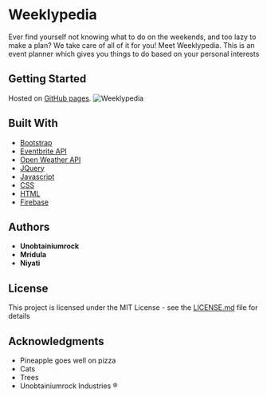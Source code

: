 # Weeklypedia

Ever find yourself not knowing what to do on the weekends, and too lazy to make a plan?
We take care of all of it for you! Meet Weeklypedia. This is an event planner which gives you things to
do based on your personal interests

## Getting Started


Hosted on [GitHub pages](https://unobtainiumrock.github.io/Weeklypedia/).
![Weeklypedia](./src/media/images/app.png "Weeklypedia")


## Built With

* [Bootstrap](https://getbootstrap.com/docs/4.0/getting-started/introduction/)
* [Eventbrite API](https://www.eventbrite.com/developer/v3/)
* [Open Weather API](https://openweathermap.org/api)
* [JQuery](http://jquery.com/)
* [Javascript](https://eloquentjavascript.net/)
* [CSS](https://css-tricks.com/)
* [HTML](https://developer.mozilla.org/en-US/docs/Web/HTML)
* [Firebase](https://console.firebase.google.com/) 


## Authors

* **Unobtainiumrock**
* **Mridula**
* **Niyati**

## License

This project is licensed under the MIT License - see the [LICENSE.md](LICENSE.md) file for details

## Acknowledgments

* Pineapple goes well on pizza
* Cats
* Trees
* Unobtainiumrock Industries ®

